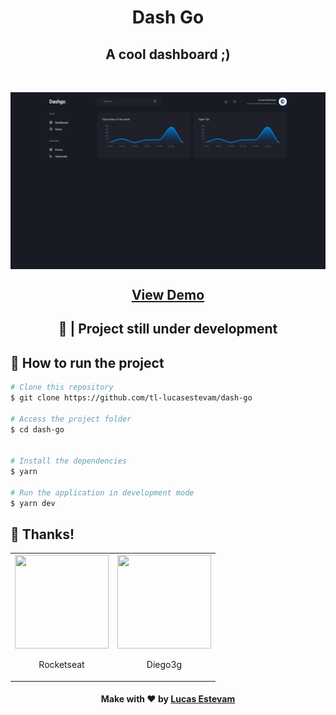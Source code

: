 <h1 align="center" title="Dash Go">
		Dash Go
</h1>

<h2 align="center">A cool dashboard ;)</h2>

<br>

<img align="center" 
	src="/.github/assets/app_preview.png" 
	alt="Dashgo Preview" 
/>

<h2 align="center"> 
	<a href="https://dashgo.lucasestevam.tech">View Demo</a>
</h2>

<h2 align="center">🚧 | Project still under development</h2>

## 🔨 How to run the project

```bash
# Clone this repository
$ git clone https://github.com/tl-lucasestevam/dash-go

# Access the project folder
$ cd dash-go


# Install the dependencies
$ yarn

# Run the application in development mode
$ yarn dev

```

## **:star2: Thanks!**

<div align=center>
  <table style="width:100%">
    <tr align=center>
      <td>
        <a href="https://rocketseat.com.br/">
          <img width="150" height="150" src="https://avatars.githubusercontent.com/u/28929274?s=200&v=4">
        </a>
        <p>
          Rocketseat
        </p>
      </td>
      <td>
        <a href="https://github.com/diego3g">
          <img width="150" height="150" src="https://avatars.githubusercontent.com/u/2254731?v=4">
        </a>
        <p>
          Diego3g
        </p>
      </td>
    </tr>
  </table>
</div>

<h4 align="center">
	Make with ❤️ by <a href="https://github.com/tl-lucasestevam">Lucas Estevam</a>
</h4>
